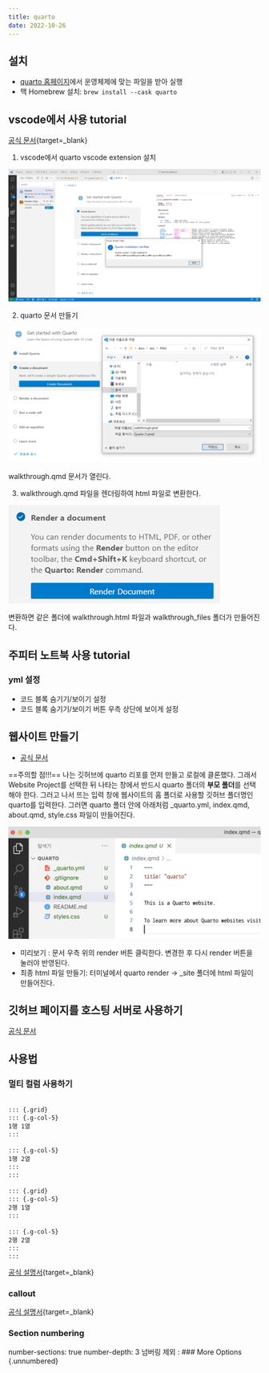```yaml
---
title: quarto
date: 2022-10-26
---
```


## 설치

- [quarto 홈페이지](https://quarto.org/docs/get-started/)에서 운영체제에 맞는 파일을 받아 실행
- 맥 Homebrew 설치: `brew install --cask quarto`

## vscode에서 사용 tutorial

[공식 문서](https://quarto.org/docs/get-started/hello/vscode.html){target=_blank}

1. vscode에서 quarto vscode extension 설치

![익스텐션 설치](images/2022-10-26-09-40-33.png)

2. quarto 문서 만들기

![새 문서 만들기](images/2022-10-26-09-43-11.png)

walkthrough.qmd 문서가 열린다.

3. walkthrough.qmd 파일을 렌더링하여 html 파일로 변환한다.

![변환](images/2022-10-26-11-03-55.png)

변환하면 같은 폴더에 walkthrough.html 파일과 walkthrough_files 폴더가 만들어진다.

## 주피터 노트북 사용 tutorial

### yml 설정

- 코드 블록 숨기기/보이기 설정
- 코드 블록 숨기기/보이기 버튼 우측 상단에 보이게 설정

## 웹사이트 만들기

- [공식 문서](https://quarto.org/docs/websites/)

==주의할 점!!!== 나는 깃허브에 quarto 리포를 먼저 만들고 로컬에 클론했다. 그래서 Website Project를 선택한 뒤 나타는 창에서 반드시 quarto 폴더의 **부모 폴더**를 선택해야 한다. 그러고 나서 뜨는 입력 창에 웹사이트의 홈 폴더로 사용할 깃허브 폴더명인 quarto를 입력한다. 그러면 quarto 폴더 안에 아래처럼 _quarto.yml, index.qmd, about.qmd, style.css 파일이 만들어진다.

![폴더명 입력](images/2022-10-28-11-40-25.png)

- 미리보기 : 문서 우측 위의 render 버튼 클릭한다. 변경한 후 다시 render 버튼을 눌러야 반영된다.
- 최종 html 파일 만들기: 터미널에서 quarto render -> _site 폴더에 html 파일이 만들어진다.

## 깃허브 페이지를 호스팅 서버로 사용하기

[공식 문서](https://quarto.org/docs/publishing/github-pages.html)

## 사용법

### 멀티 컬럼 사용하기

```material

::: {.grid}
::: {.g-col-5}
1행 1열
:::

::: {.g-col-5}
1행 2열
:::
:::

::: {.grid}
::: {.g-col-5}
2행 1열
:::

::: {.g-col-5}
2행 2열
:::
:::
```

[공식 설명서](https://quarto.org/docs/output-formats/page-layout.html){target=_blank}

### callout

[공식 설명서](https://quarto.org/docs/authoring/callouts.html){target=_blank}

### Section numbering

number-sections: true
number-depth: 3
넘버링 제외 : ### More Options {.unnumbered}

